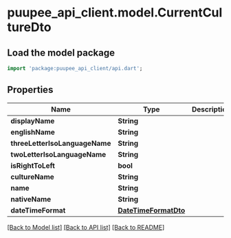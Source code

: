 # puupee_api_client.model.CurrentCultureDto

## Load the model package
```dart
import 'package:puupee_api_client/api.dart';
```

## Properties
Name | Type | Description | Notes
------------ | ------------- | ------------- | -------------
**displayName** | **String** |  | [optional] 
**englishName** | **String** |  | [optional] 
**threeLetterIsoLanguageName** | **String** |  | [optional] 
**twoLetterIsoLanguageName** | **String** |  | [optional] 
**isRightToLeft** | **bool** |  | [optional] 
**cultureName** | **String** |  | [optional] 
**name** | **String** |  | [optional] 
**nativeName** | **String** |  | [optional] 
**dateTimeFormat** | [**DateTimeFormatDto**](DateTimeFormatDto.md) |  | [optional] 

[[Back to Model list]](../README.md#documentation-for-models) [[Back to API list]](../README.md#documentation-for-api-endpoints) [[Back to README]](../README.md)


